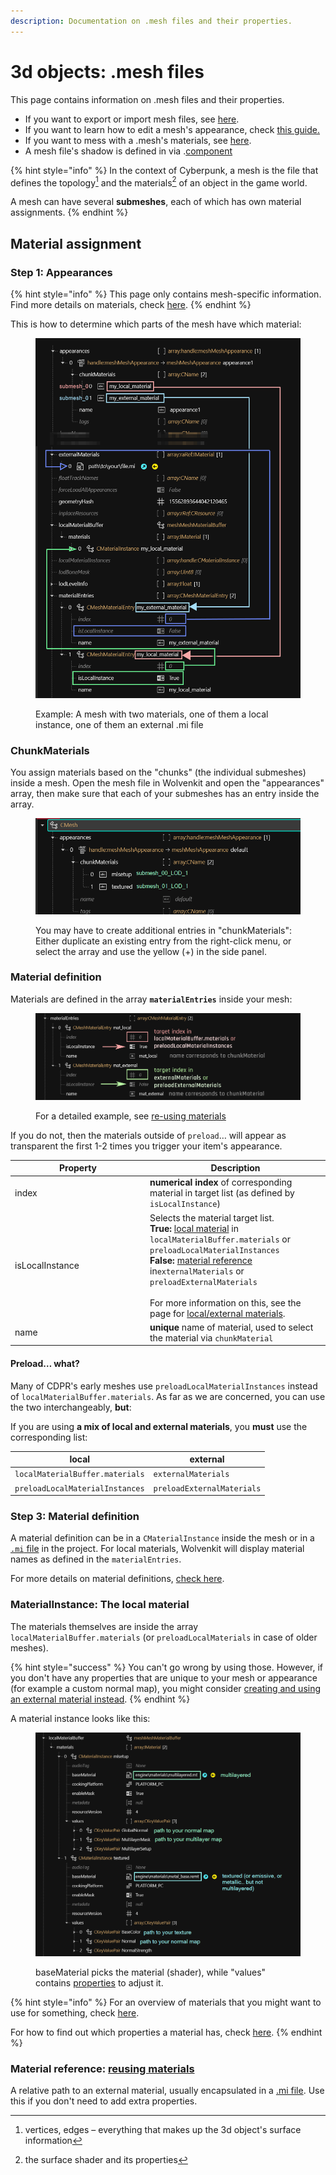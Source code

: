 ```yaml
---
description: Documentation on .mesh files and their properties.
---
```


# 3d objects: .mesh files

This page contains information on .mesh files and their properties.

* If you want to export or import mesh files, see [here](../3d-modelling/exporting-and-importing-meshes/).
* If you want to learn how to edit a mesh's appearance, check [this guide.](../../modding-guides/items-equipment/editing-existing-items/changing-materials-colors-and-textures.md)
* If you want to mess with a .mesh's materials, see [here](../../modding-guides/everything-else/textured-items-and-cyberpunk-materials.md).
* A mesh file's shadow is defined in via .[component](components/#entgarmentskinnedmeshcomponent)

{% hint style="info" %}
In the context of Cyberpunk, a mesh is the file that defines the topology[^1] and the materials[^2] of an object in the game world.

A mesh can have several **submeshes**, each of which has own material assignments.
{% endhint %}

## Material assignment

### Step 1: Appearances

{% hint style="info" %}
This page only contains mesh-specific information. Find more details on materials, check [here](3d-objects-.mesh-files.md#materials).&#x20;
{% endhint %}

This is how to determine which parts of the mesh have which material:

<figure><img src="../../.gitbook/assets/materials_explanation.png" alt=""><figcaption><p>Example: A mesh with two materials, one of them a local instance, one of them an external .mi file</p></figcaption></figure>

### ChunkMaterials

You assign materials based on the "chunks" (the individual submeshes) inside a mesh. Open the mesh file in Wolvenkit and open the "appearances" array, then make sure that each of your submeshes has an entry inside the array.

<figure><img src="../../.gitbook/assets/mesh_material_appearance.png" alt=""><figcaption><p>You may have to create additional entries in "chunkMaterials": Either duplicate an existing entry from the right-click menu, or select the array and use the yellow (+) in the side panel.</p></figcaption></figure>

### Material definition

Materials are defined in the array **`materialEntries`** inside your mesh:

<figure><img src="../../.gitbook/assets/materials_materialentries_overview.png" alt=""><figcaption><p>For a detailed example, see <a href="../materials/re-using-materials-.mi.md#maximally-lazy-external-materials">re-using materials</a></p></figcaption></figure>



If you do not, then the materials outside of `preload`… will appear as transparent the first 1-2 times you trigger your item's appearance.

<table><thead><tr><th width="202">Property</th><th>Description</th></tr></thead><tbody><tr><td>index</td><td><strong>numerical index</strong> of corresponding material in target list (as defined by <code>isLocalInstance</code>)</td></tr><tr><td>isLocalInstance</td><td>Selects the material target list.<br><strong>True:</strong> <a href="3d-objects-.mesh-files.md#materialinstance-the-local-material">local material</a> in <code>localMaterialBuffer.materials</code> or <code>preloadLocalMaterialInstances</code><br><strong>False:</strong> <a href="3d-objects-.mesh-files.md#material-reference-a-material-somewhere-else">material reference</a> in<code>externalMaterials</code> or <code>preloadExternalMaterials</code><br><br>For more information on this, see the page for <a href="../materials/re-using-materials-.mi.md#maximally-lazy-external-materials">local/external materials</a>.</td></tr><tr><td>name</td><td><strong>unique</strong> name of material, used to select the material via <code>chunkMaterial</code></td></tr></tbody></table>

#### Preload… what?

Many of CDPR's early meshes use `preloadLocalMaterialInstances` instead of `localMaterialBuffer.materials`. As far as we are concerned, you can use the two interchangeably, **but**:&#x20;

If you are using **a mix of local and external materials**, you **must** use the corresponding list:

| local                           | external                   |
| ------------------------------- | -------------------------- |
| `localMaterialBuffer.materials` | `externalMaterials`        |
| `preloadLocalMaterialInstances` | `preloadExternalMaterials` |

### Step 3: Material definition

A material definition can be in a `CMaterialInstance` inside the mesh or in a [`.mi` file](../materials/re-using-materials-.mi.md) in the project. For local materials, Wolvenkit will display material names as defined in the `materialEntries`.

For more details on material definitions, [check here](../materials/).

### MaterialInstance: The local material

The materials themselves are inside the array `localMaterialBuffer.materials` (or `preloadLocalMaterials` in case of older meshes).&#x20;

{% hint style="success" %}
You can't go wrong by using those. However, if you don't have any properties that are unique to your mesh or appearance (for example a custom normal map), you might consider [creating and using an external material instead](../materials/re-using-materials-.mi.md).
{% endhint %}

A material instance looks like this:

<figure><img src="../../.gitbook/assets/material_docu_material_instance.png" alt=""><figcaption><p>baseMaterial picks the material (shader), while "values" contains <a href="3d-objects-.mesh-files.md#checking-material-properties">properties</a> to adjust it.</p></figcaption></figure>

{% hint style="info" %}
For an overview of materials that you might want to use for something, check [here](../references-lists-and-overviews/cheat-sheet-materials.md).&#x20;

For how to find out which properties a material has, check [here](../materials/#checking-material-properties).
{% endhint %}

### Material reference: [reusing materials](../materials/re-using-materials-.mi.md#maximally-lazy-external-materials)

A relative path to an external material, usually encapsulated in a [.mi file](../materials/re-using-materials-.mi.md#.mi-files-to-the-rescue). Use this if you don't need to add extra properties.

[^1]: vertices, edges – everything that makes up the 3d object's surface information

[^2]: the surface shader and its properties
